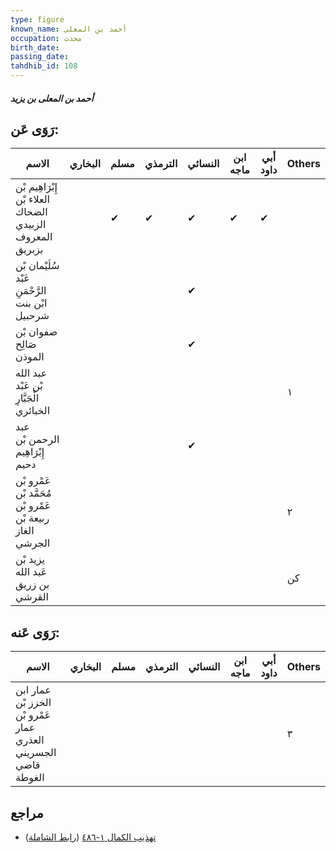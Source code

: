 ```yaml
---
type: figure
known_name: أحمد بن المعلى
occupation: محدث
birth_date:
passing_date:
tahdhib_id: 108
---
```

##### أحمد بن المعلى بن يزيد

## رَوَى عَن:
| الاسم                                                     | البخاري | مسلم | الترمذي | النسائي | ابن ماجه | أبي داود | Others |
| --------------------------------------------------------- | ------- | ---- | ------- | ------- | -------- | -------- | ------ |
| إِبْرَاهِيم بْن العلاء بْن الضحاك الزبيدي المعروف بزبريق  |         | ✔    | ✔       | ✔       | ✔        | ✔        |        |
| سُلَيْمان بْن عَبْد الرَّحْمَنِ ابْن بنت شرحبيل           |         |      |         | ✔       |          |          |        |
| صفوان بْن صَالِح الموذن                                   |         |      |         | ✔       |          |          |        |
| عبد الله بْن عَبْد الْجَبَّارِ الخبائري                   |         |      |         |         |          |          | ١      |
| عبد الرحمن بْن إِبْرَاهِيم دحيم                           |         |      |         | ✔       |          |          |        |
| عَمْرو بْن مُحَمَّد بْن عَمْرو بْن ربيعة بْن الغاز الجرشي |         |      |         |         |          |          | ٢      |
| يزيد بْن عَبد الله بن زريق القرشي                         |         |      |         |         |          |          | كن     |
## رَوَى عَنه:
| الاسم                                                          | البخاري | مسلم | الترمذي | النسائي | ابن ماجه | أبي داود | Others |
| -------------------------------------------------------------- | ------- | ---- | ------- | ------- | -------- | -------- | ------ |
| عمار ابن الخزز بْن عَمْرو بْن عمار العذري الجسريني قاضي الغوطة |         |      |         |         |          |          | ٣      |
## مراجع
- [تهذيب الكمال ١-٤٨٦](obsidian://open?vault=Tahdhib-al-Kamal&file=Figures/١٠٨-أحمد%20بن%20المعلى%20بن%20يزيد) ([رابط الشاملة](https://shamela.ws/book/3722/485))